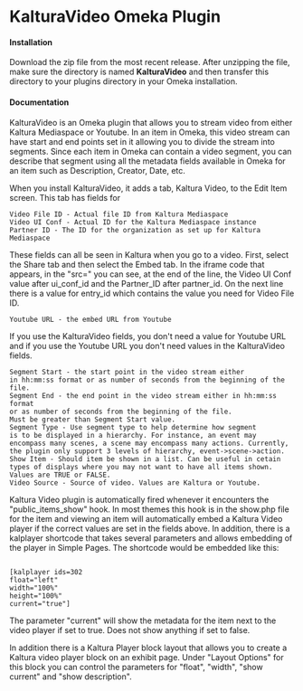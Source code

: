 # KalturaVideo Omeka Plugin
<h4>Installation</h4>
<p>Download the zip file from the most recent release. After unzipping the file, make sure the directory is named <b>KalturaVideo</b> and then transfer this directory to your plugins directory in your Omeka installation.</p>
<h4>Documentation</h4>
<p>KalturaVideo is an Omeka plugin that allows you to stream video from either Kaltura Mediaspace or Youtube. In an item in Omeka, this video stream can have start and end points set in it allowing you to divide the stream into segments. Since each item in Omeka can contain a video segment, you can describe that segment using all the metadata fields available in Omeka for an item such as Description, Creator, Date, etc. </p>
<p>When you install KalturaVideo, it adds a tab, Kaltura Video, to the Edit Item screen. This tab has fields for</p>
<pre><code>Video File ID - Actual file ID from Kaltura Mediaspace
Video UI Conf - Actual ID for the Kaltura Mediaspace instance
Partner ID - The ID for the organization as set up for Kaltura Mediaspace</code></pre>
<p>These fields can all be seen in Kaltura when you go to a video. 
First, select the Share tab and then select the Embed tab. 
In the iframe code that appears, in the "src=" you can see, 
at the end of the line, the Video UI Conf value after ui_conf_id 
and the Partner_ID after partner_id. On the next line there is 
a value for entry_id which contains the value you need for 
Video File ID. </p>
<pre><code>Youtube URL - the embed URL from Youtube</code></pre>
<p>If you use the KalturaVideo fields, you don't need a value for Youtube URL and if you use the Youtube URL you don't need values in the KalturaVideo fields.</p>
<pre><code>Segment Start - the start point in the video stream either 
in hh:mm:ss format or as number of seconds from the beginning of the file.
Segment End - the end point in the video stream either in hh:mm:ss format 
or as number of seconds from the beginning of the file. 
Must be greater than Segment Start value.
Segment Type - Use segment type to help determine how segment 
is to be displayed in a hierarchy. For instance, an event may 
encompass many scenes, a scene may encompass many actions. Currently, 
the plugin only support 3 levels of hierarchy, event->scene->action.
Show Item - Should item be shown in a list. Can be useful in cetain 
types of displays where you may not want to have all items shown. Values are TRUE or FALSE.
Video Source - Source of video. Values are Kaltura or Youtube.</code></pre>
<p>Kaltura Video plugin is automatically fired whenever it encounters the "public_items_show" hook. In most themes this hook is in the show.php file for the item and viewing an item will automatically embed a Kaltura Video player if the correct values are set in the fields above. In addition, there is a kalplayer shortcode that takes several parameters and allows embedding of the player in Simple Pages. The shortcode would be embedded like this:</p>
<pre><code>
[kalplayer ids=302
float="left"
width="100%"
height="100%"
current="true"]
</code></pre>
<p>The parameter "current" will show the metadata for the item next to the video player if set to true. Does not show anything if set to false.
<p>In addition there is a Kaltura Player block layout that allows you to create a Kaltura video player block on an exhibit page. Under "Layout Options" for this block you can control the parameters for "float", "width", "show current" and "show description".
